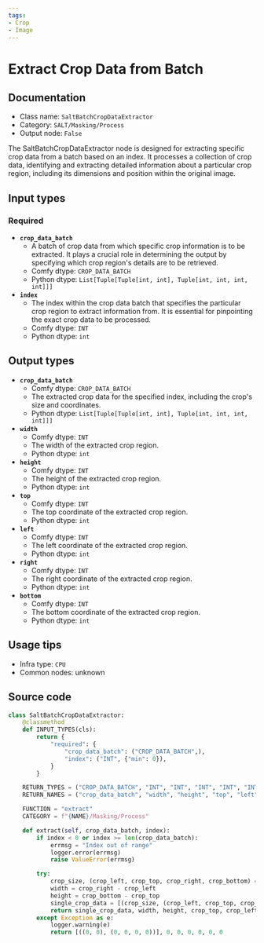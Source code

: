 ```yaml
---
tags:
- Crop
- Image
---
```


# Extract Crop Data from Batch
## Documentation
- Class name: `SaltBatchCropDataExtractor`
- Category: `SALT/Masking/Process`
- Output node: `False`

The SaltBatchCropDataExtractor node is designed for extracting specific crop data from a batch based on an index. It processes a collection of crop data, identifying and extracting detailed information about a particular crop region, including its dimensions and position within the original image.
## Input types
### Required
- **`crop_data_batch`**
    - A batch of crop data from which specific crop information is to be extracted. It plays a crucial role in determining the output by specifying which crop region's details are to be retrieved.
    - Comfy dtype: `CROP_DATA_BATCH`
    - Python dtype: `List[Tuple[Tuple[int, int], Tuple[int, int, int, int]]]`
- **`index`**
    - The index within the crop data batch that specifies the particular crop region to extract information from. It is essential for pinpointing the exact crop data to be processed.
    - Comfy dtype: `INT`
    - Python dtype: `int`
## Output types
- **`crop_data_batch`**
    - Comfy dtype: `CROP_DATA_BATCH`
    - The extracted crop data for the specified index, including the crop's size and coordinates.
    - Python dtype: `List[Tuple[Tuple[int, int], Tuple[int, int, int, int]]]`
- **`width`**
    - Comfy dtype: `INT`
    - The width of the extracted crop region.
    - Python dtype: `int`
- **`height`**
    - Comfy dtype: `INT`
    - The height of the extracted crop region.
    - Python dtype: `int`
- **`top`**
    - Comfy dtype: `INT`
    - The top coordinate of the extracted crop region.
    - Python dtype: `int`
- **`left`**
    - Comfy dtype: `INT`
    - The left coordinate of the extracted crop region.
    - Python dtype: `int`
- **`right`**
    - Comfy dtype: `INT`
    - The right coordinate of the extracted crop region.
    - Python dtype: `int`
- **`bottom`**
    - Comfy dtype: `INT`
    - The bottom coordinate of the extracted crop region.
    - Python dtype: `int`
## Usage tips
- Infra type: `CPU`
- Common nodes: unknown


## Source code
```python
class SaltBatchCropDataExtractor:
    @classmethod
    def INPUT_TYPES(cls):
        return {
            "required": {
                "crop_data_batch": ("CROP_DATA_BATCH",),
                "index": ("INT", {"min": 0}),
            }
        }

    RETURN_TYPES = ("CROP_DATA_BATCH", "INT", "INT", "INT", "INT", "INT", "INT")
    RETURN_NAMES = ("crop_data_batch", "width", "height", "top", "left", "right", "bottom")

    FUNCTION = "extract"
    CATEGORY = f"{NAME}/Masking/Process"

    def extract(self, crop_data_batch, index):
        if index < 0 or index >= len(crop_data_batch):
            errmsg = "Index out of range"
            logger.error(errmsg)
            raise ValueError(errmsg)

        try:
            crop_size, (crop_left, crop_top, crop_right, crop_bottom) = crop_data_batch[index]
            width = crop_right - crop_left
            height = crop_bottom - crop_top
            single_crop_data = [(crop_size, (crop_left, crop_top, crop_right, crop_bottom))]
            return single_crop_data, width, height, crop_top, crop_left, crop_right, crop_bottom
        except Exception as e:
            logger.warning(e)
            return [((0, 0), (0, 0, 0, 0))], 0, 0, 0, 0, 0, 0

```

